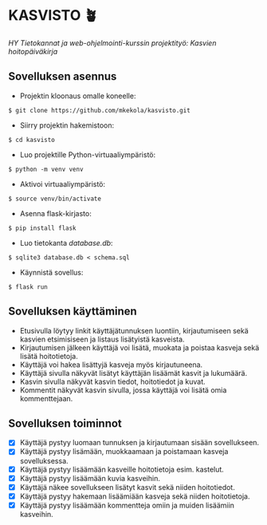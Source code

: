 # KASVISTO 🪴

_HY Tietokannat ja web-ohjelmointi-kurssin projektityö: Kasvien hoitopäiväkirja_

## Sovelluksen asennus

- Projektin kloonaus omalle koneelle:

```
$ git clone https://github.com/mkekola/kasvisto.git
```

- Siirry projektin hakemistoon:

```
$ cd kasvisto
```

- Luo projektille Python-virtuaaliympäristö:

```
$ python -m venv venv
```

- Aktivoi virtuaaliympäristö:

```
$ source venv/bin/activate
```

- Asenna flask-kirjasto:

```
$ pip install flask
```

- Luo tietokanta _database.db_:

```
$ sqlite3 database.db < schema.sql
```

- Käynnistä sovellus:

```
$ flask run
```

## Sovelluksen käyttäminen

- Etusivulla löytyy linkit käyttäjätunnuksen luontiin, kirjautumiseen sekä kasvien etsimisiseen ja listaus lisätyistä kasveista.
- Kirjautumisen jälkeen käyttäjä voi lisätä, muokata ja poistaa kasveja sekä lisätä hoitotietoja.
- Käyttäjä voi hakea lisättyjä kasveja myös kirjautuneena.
- Käyttäjä sivulla näkyvät lisätyt käyttäjän lisäämät kasvit ja lukumäärä.
- Kasvin sivulla näkyvät kasvin tiedot, hoitotiedot ja kuvat.
- Kommentit näkyvät kasvin sivulla, jossa käyttäjä voi lisätä omia kommenttejaan.


## Sovelluksen toiminnot

- [x] Käyttäjä pystyy luomaan tunnuksen ja kirjautumaan sisään sovellukseen.
- [x] Käyttäjä pystyy lisämään, muokkaamaan ja poistamaan kasveja sovelluksessa.
- [x] Käyttäjä pystyy lisäämään kasveille hoitotietoja esim. kastelut.
- [x] Käyttäjä pystyy lisäämään kuvia kasveihin.
- [x] Käyttäjä näkee sovellukseen lisätyt kasvit sekä niiden hoitotiedot.
- [x] Käyttäjä pystyy hakemaan lisäämiään kasveja sekä niiden hoitotietoja.
- [x] Käyttäjä pystyy lisäämään kommentteja omiin ja muiden lisäämiin kasveihin.
